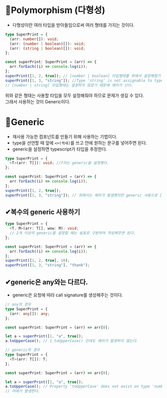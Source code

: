 # 📌Polymorphism (다형성)

- 다형성이란 여러 타입을 받아들임으로써 여러 형태를 가지는 것이다.

```typescript
type SuperPrint = {
  (arr: number[]): void;
  (arr: (number | boolean)[]): void;
  (arr: (string | boolean)[]): void;
};

const superPrint: SuperPrint = (arr) => {
  arr.forEach((i) => console.log(i));
};
superPrint([1, 2, true]); // [number | boolean] 타입형태를 위에서 설정해줬기 때문에 에러가 없다.
superPrint([1, 3, "string"]); //Type 'string' is not assignable to type 'number | boolean'.
// [number | string] 타입형태는 설정하지 않았기 때문에 에러가 난다.
```

위와 같은 형태는 사용할 타입을 모두 설정해줘야 하므로 문제가 생길 수 있다.  
그래서 사용하는 것이 Generic이다.

# 📌Generic

- 재사용 가능한 컴포넌트를 만들기 위해 사용하는 기법이다.
- type을 선언할 때 앞에 `<>(꺽새)`를 쓰고 안에 원하는 문구를 넣어주면 된다.
- generic을 설정하면 typescript가 타입을 추정한다.

```typescript
type SuperPrint = {
  <T>(arr: T[]): void; //T라는 generic을 설정했다.
};

const superPrint: SuperPrint = (arr) => {
  arr.forEach((i) => console.log(i));
};
superPrint([1, 2, true]);
superPrint([1, 3, "string"]); // 위에서는 에러가 발생했지만 generic 사용으로 [number|string] 타입을 적용한다.
```

## ✔복수의 generic 사용하기

```typescript
type SuperPrint = {
  <T, M>(arr: T[], wow: M): void;
  // 2개 이상의 generic을 설정할 때는 쉼표로 구분하여 작성해주면 된다.
};

const superPrint: SuperPrint = (arr) => {
  arr.forEach((i) => console.log(i));
};
superPrint([1, 2, true], 10);
superPrint([1, 3, "string"], "thank");
```

## ✔generic은 any와는 다르다.

- generic은 요청에 따라 call signature를 생성해주는 것이다.

```typescript
// any의 경우
type SuperPrint = {
  (arr: any[]): any;
};

const superPrint: SuperPrint = (arr) => arr[0];

let a = superPrint([1, "a", true]);
a.toUpperCase(); // 1.toUpperCase() 인데도 에러가 발생하지 않는다.
```

```typescript
// generic의 경우
type SuperPrint = {
  <T>(arr: T[]): T;
};

const superPrint: SuperPrint = (arr) => arr[0];

let a = superPrint([1, "a", true]);
a.toUpperCase(); // Property 'toUpperCase' does not exist on type 'number'.
// 어레가 발생한다.
```
